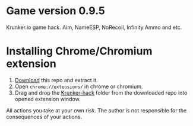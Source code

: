 # Game version 0.9.5
Krunker.io game hack. Aim, NameESP, NoRecoil, Infinity Ammo and etc.

# Installing Chrome/Chromium extension
1. [Download](https://github.com/wallopthecat/Krunker-hack/archive/master.zip) this repo and extract it.
2. Open `chrome://extensions/` in chrome or chromium.
3. Drag and drop the [Krunker-hack](https://github.com/Reptillo/Krunker-hack) folder from the downloaded repo into opened extension window.

All actions you take at your own risk. The author is not responsible for the consequences of your actions.
